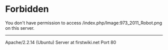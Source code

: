 # Forbidden

You don't have permission to access /index.php/Image:973_2011_Robot.png on
this server.

* * *

Apache/2.2.14 (Ubuntu) Server at firstwiki.net Port 80

